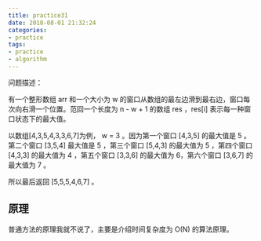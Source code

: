 ```yaml
---
title: practice31
date: 2018-08-01 21:32:24
categories:
- practice
tags:
- practice
- algorithm
---
```

问题描述：

有一个整形数组 arr 和一个大小为 w 的窗口从数组的最左边滑到最右边，窗口每次向右滑一个位置。范回一个长度为 n - w + 1 的数组 res ，res[i] 表示每一种窗口状态下的最大值。

以数组[4,3,5,4,3,3,6,7]为例， w = 3 。因为第一个窗口 [4,3,5] 的最大值是 5 。第二个窗口 [3,5,4] 最大值是 5 ，第三个窗口 [5,4,3] 的最大值为 5 ，第四个窗口[4,3,3] 的最大值为 4 ，第五个窗口 [3,3,6] 的最大值为 6，第六个窗口 [3,6,7] 的最大值为 7 。

所以最后返回 [5,5,5,4,6,7] 。

<!-- more -->

## 原理

普通方法的原理我就不说了，主要是介绍时间复杂度为 O(N) 的算法原理。

